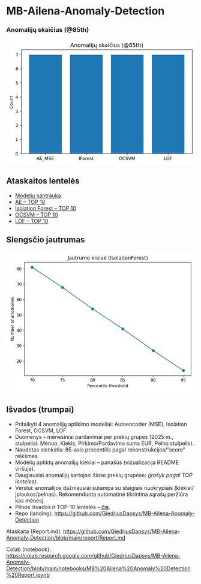 # MB-Ailena-Anomaly-Detection
### Anomalijų skaičius (@85th)
![Anomalijų skaičius](anomaly_count_by_model.png)
## Ataskaitos lentelės

- [Modelių santrauka](report/model_summary.md)
- [AE – TOP 10](report/ae_top10.md)
- [Isolation Forest – TOP 10](report/ifor_top10.md)
- [OCSVM – TOP 10](report/ocsvm_top10.md)
- [LOF – TOP 10](report/lof_top10.md)

## Slengsčio jautrumas
[![Jautrumo kreivė](report/img/sensitivity.png)](report/isvados.md)

## Išvados (trumpai)
- Pritaikyti 4 anomalijų aptikimo modeliai: Autoencoder (MSE), Isolation Forest, OCSVM, LOF.
- Duomenys – mėnesiniai pardavimai per prekių grupes (2025 m., stulpeliai: Mėnuo, Kiekis, Pirkimo/Pardavimo suma EUR, Pelno stulpelis).
- Naudotas slenkstis: 85-asis procentilis pagal rekonstrukcijos/”score” reikšmes.
- Modelių aptiktų anomalijų kiekiai – panašūs (vizualizacija README viršuje).
- Daugiausiai anomalijų kartojasi šiose prekių grupėse: *(įrašyk pagal TOP lenteles)*.
- Verslui: anomalijos dažniausiai sutampa su staigiais nuokrypiais (kiekiai/įplaukos/pelnas). Rekomenduota automatinė tikrintina sąrašų peržiūra kas mėnesį.
- Pilnos išvados ir TOP-10 lentelės – [čia](report/Isvados.md).
- Repo (landing): https://github.com/GiedriusDapsys/MB-Ailena-Anomaly-Detection

Ataskaita (Report.md): https://github.com/GiedriusDapsys/MB-Ailena-Anomaly-Detection/blob/main/report/Report.md

Colab (notebook): https://colab.research.google.com/github/GiedriusDapsys/MB-Ailena-Anomaly-Detection/blob/main/notebooks/MB%20Ailena%20Anomaly%20Detection%20Report.ipynb
